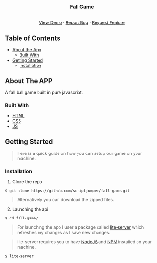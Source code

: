 <p align="center">
  <h3 align="center">Fall Game</h3>

  <p align="center">
    <br />
    <a href="https://sj-fall-game.netlify.app/">View Demo</a>
    ·
    <a href="https://github.com/scriptjumper/fall-game/issues/new">Report Bug</a>
    ·
    <a href="https://github.com/scriptjumper/fall-game/issues/new">Request Feature</a>
  </p>
</p>

## Table of Contents

- [About the App](#about-the-app)
  - [Built With](#built-with)
- [Getting Started](#getting-started)
  - [Installation](#installation)

## About The APP

A fall ball game built in pure javascript.

### Built With

- [HTML](https://www.w3schools.com/html/)
- [CSS](https://www.w3schools.com/css/)
- [JS](https://www.w3schools.com/js/)

## Getting Started

> Here is a quick guide on how you can setup our game on your machine.

### Installation

1. Clone the repo

```shell
$ git clone https://github.com/scriptjumper/fall-game.git
```

> Alternatively you can download the zipped files.

2. Launching the api

```shell
$ cd fall-game/
```

> For launching the app I user a package called [lite-server](https://www.npmjs.com/package/lite-server) which refreshes my changes as I save new changes.

> lite-server requires you to have [NodeJS](https://nodejs.org/en/) and [NPM](https://www.npmjs.com/) installed on your machine.

```shell
$ lite-server
```
